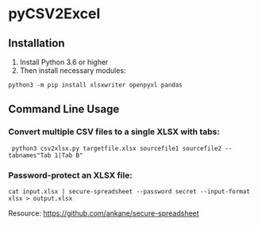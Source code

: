 # pyCSV2Excel

## Installation

1. Install Python 3.6 or higher
2. Then install necessary modules:
 ```
 python3 -m pip install xlsxwriter openpyxl pandas
 ```

## Command Line Usage

### Convert multiple CSV files to a single XLSX with tabs:

```
 python3 csv2xlsx.py targetfile.xlsx sourcefile1 sourcefile2 --tabnames"Tab 1|Tab B"
```

### Password-protect an XLSX file:

```
cat input.xlsx | secure-spreadsheet --password secret --input-format xlsx > output.xlsx
```

Resource: https://github.com/ankane/secure-spreadsheet
